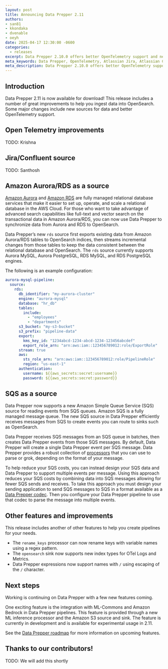 ```yaml
---
layout: post
title: Announcing Data Prepper 2.11
authors:
- san81
- kkondaka
- dvenable
- oeyh
date: 2025-04-17 12:30:00 -0600
categories:
  - releases
excerpt: Data Prepper 2.10.0 offers better OpenTelemetry support and new integrations with external sources.
meta_keywords: Data Prepper, OpenTelemetry, Atlassian Jira, Atlassian Confluent, Amazon Aurora, Amazon RDS, Amazon SQS
meta_description: Data Prepper 2.10.0 offers better OpenTelemetry support and new integrations with Jira, Confluent, Amazon Aurora/RDS, and Amazon SQS.
---
```


## Introduction

Data Prepper 2.11 is now available for download!
This release includes a number of great improvements to help you ingest data into OpenSearch.
Some major changes include new sources for data and better OpenTelemetry support.


## Open Telemetry improvements

TODO: Krishna

## Jira/Confluent source

TODO: Santhosh

## Amazon Aurora/RDS as a source

[Amazon Aurora](https://aws.amazon.com/rds/aurora/) and [Amazon RDS](https://aws.amazon.com/rds/) are fully managed relational database services that make it easier to set up, operate, and scale a relational database in the AWS Cloud. 
For those who want to take advantage of advanced search capabilities like full-text and vector search on the transactional data in Amazon Aurora/RDS, you can now use Data Prepper to synchronize data from Aurora and RDS to OpenSearch.

Data Prepper’s new `rds` source first exports existing data from Amazon Aurora/RDS tables to OpenSearch indices, then streams incremental changes from those tables to keep the data consistent between the relational database and OpenSearch. 
The `rds` source currently supports Aurora MySQL, Aurora PostgreSQL, RDS MySQL, and RDS PostgreSQL engines.


The following is an example configuration:

```yaml
aurora-mysql-pipeline:
  source:
    rds:
      db_identifier: "my-aurora-cluster"
      engine: "aurora-mysql"
      database: "hr_db"
      tables:
        include:
          - "employees"
          - "departments"
      s3_bucket: "my-s3-bucket"
      s3_prefix: "pipeline-data"
      export:
        kms_key_id: "1234abcd-1234-abcd-1234-123456abcdef"
        export_role_arn: "arn:aws:iam::123456789012:role/ExportRole"
      stream: true
      aws:
        sts_role_arn: "arn:aws:iam::123456789012:role/PipelineRole"
        region: "us-east-1"
      authentication:
        username: ${{aws_secrets:secret:username}}
        password: ${{aws_secrets:secret:password}}
```

## SQS as a source

Data Prepper now supports a new Amazon Simple Queue Service (SQS) source for reading events from SQS queues.
Amazon SQS is a fully managed message queue.
The new SQS source in Data Prepper efficiently receives messages from SQS to create events you can route to sinks such as OpenSearch.

Data Prepper receives SQS messages from an SQS queue in batches, then creates Data Prepper events from those SQS messages.
By default, Data Prepper will create a single Data Prepper event per SQS message.
Data Prepper provides a robust collection of [processors](https://docs.opensearch.org/docs/latest/data-prepper/pipelines/configuration/processors/processors/) that you can use to parse or grok, depending on the format of your message.

To help reduce your SQS costs, you can instead design your SQS data and Data Prepper to support multiple events per message.
Using this approach reduces your SQS costs by combining data into SQS messages allowing for fewer SQS sends and receives.
To take this approach you must design your sending application to send SQS messages to SQS in a format available as a [Data Prepper codec](https://docs.opensearch.org/docs/latest/data-prepper/pipelines/configuration/sources/s3/#codec).
Then you configure your Data Prepper pipeline to use that codec to parse the message into multiple events.

## Other features and improvements

This release includes another of other features to help you create pipelines for your needs.

* The `rename_keys` processor can now rename keys with variable names using a regex pattern.
* The `opensearch` sink now supports new index types for OTel Logs and Metrics.
* Data Prepper expressions now support names with `/` using escaping of the `/` character.


## Next steps

Working is continuing on Data Prepper with a few new features coming.

One exciting feature is the integration with ML-Commons and Amazon Bedrock in Data Prepper pipelines.
This feature is provided through a new ML inference processor and the Amazon S3 source and sink.
The feature is currently in development and is available for experimental usage in 2.11.

See the [Data Prepper roadmap](https://github.com/orgs/opensearch-project/projects/221/views/1) for more information on upcoming features.

## Thanks to our contributors!

TODO: We will add this shortly
